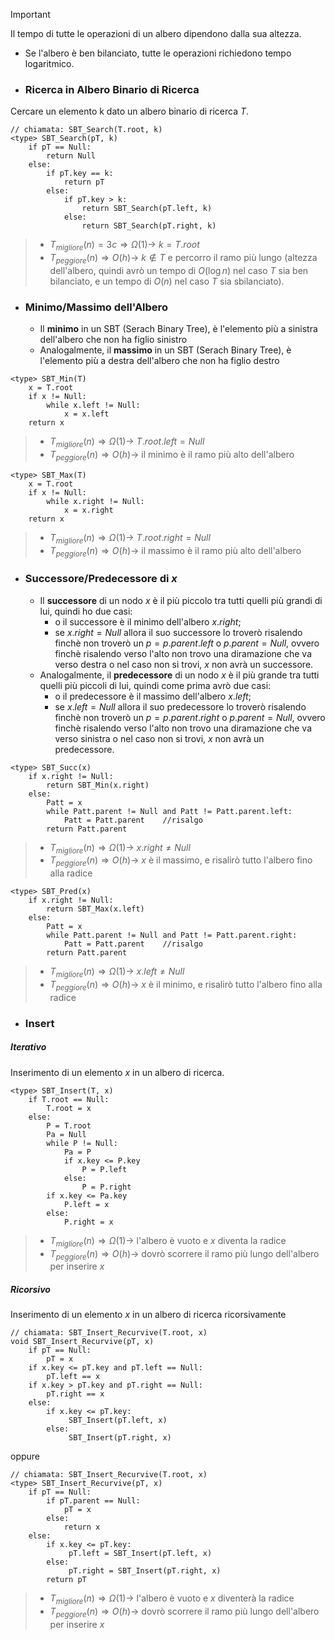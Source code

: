>[!Important] 
>Il tempo di tutte le operazioni di un albero dipendono dalla sua altezza.
>- Se l'albero è ben bilanciato, tutte le operazioni richiedono tempo logaritmico.

- ### Ricerca in Albero Binario di Ricerca
Cercare un elemento k dato un albero binario di ricerca $T$.
``` Pseudocodice TI:"SBT_Search" "FOLD"
// chiamata: SBT_Search(T.root, k)
<type> SBT_Search(pT, k)
	if pT == Null:
		return Null
	else:
		if pT.key == k:
			return pT
		else:
			if pT.key > k:
				return SBT_Search(pT.left, k)
			else:
				return SBT_Search(pT.right, k)
```

>- $T_{migliore}(n) = 3c \Rightarrow Ω(1) \rightarrow$ $k=T.root$
>- $T_{peggiore}(n) \Rightarrow O(h) \rightarrow$ $k\notin T$ e percorro il ramo più lungo (altezza dell'albero, quindi avrò un tempo di $O(\log n)$ nel caso $T$ sia ben bilanciato, e un tempo di $O(n)$ nel caso $T$ sia sbilanciato).

- ### Minimo/Massimo dell'Albero
	- Il **minimo** in un SBT (Serach Binary Tree), è l'elemento più a sinistra dell'albero che non ha figlio sinistro
	- Analogalmente, il **massimo** in un SBT (Serach Binary Tree), è l'elemento più a destra dell'albero che non ha figlio destro

``` Pseudocodice TI:"SBT_Min" "FOLD"
<type> SBT_Min(T)
	x = T.root
	if x != Null:
		while x.left != Null:
			x = x.left
	return x
```

>- $T_{migliore}(n) \Rightarrow Ω(1) \rightarrow$ $T.root.left=Null$ 
>- $T_{peggiore}(n) \Rightarrow O(h) \rightarrow$ il minimo è il ramo più alto dell'albero 

``` Pseudocodice TI:"SBT_Max" "FOLD"
<type> SBT_Max(T)
	x = T.root
	if x != Null:
		while x.right != Null:
			x = x.right
	return x
```

>- $T_{migliore}(n) \Rightarrow Ω(1) \rightarrow$ $T.root.right=Null$ 
>- $T_{peggiore}(n) \Rightarrow O(h) \rightarrow$ il massimo è il ramo più alto dell'albero

- ### Successore/Predecessore di $x$
	- Il **successore** di un nodo $x$ è il più piccolo tra tutti quelli più grandi di lui, quindi ho due casi:
		- o il successore è il minimo dell'albero $x.right$;
		- se $x.right = Null$ allora il suo successore lo troverò risalendo finchè non troverò un $p=p.parent.left$ o $p.parent=Null$, ovvero finchè risalendo verso l'alto non trovo una diramazione che va verso destra o nel caso non si trovi, $x$ non avrà un successore.
	- Analogalmente, il **predecessore** di un nodo $x$ è il più grande tra tutti quelli più piccoli di lui, quindi come prima avrò due casi:
		- o il predecessore è il massimo dell'albero $x.left$;
		- se $x.left = Null$ allora il suo predecessore lo troverò risalendo finchè non troverò un $p=p.parent.right$ o $p.parent=Null$, ovvero finchè risalendo verso l'alto non trovo una diramazione che va verso sinistra o nel caso non si trovi, $x$ non avrà un predecessore.
	

``` Pseudocodice TI:"SBT_Succ" "FOLD"
<type> SBT_Succ(x)
	if x.right != Null:
		return SBT_Min(x.right)
	else:
		Patt = x
		while Patt.parent != Null and Patt != Patt.parent.left:
			Patt = Patt.parent    //risalgo
		return Patt.parent
```

>- $T_{migliore}(n) \Rightarrow Ω(1) \rightarrow$ $x.right \not= Null$ 
>- $T_{peggiore}(n) \Rightarrow O(h) \rightarrow$ $x$ è il massimo, e risalirò tutto l'albero fino alla radice 

``` Pseudocodice TI:"SBT_Pred" "FOLD"
<type> SBT_Pred(x)
	if x.right != Null:
		return SBT_Max(x.left)
	else:
		Patt = x
		while Patt.parent != Null and Patt != Patt.parent.right:
			Patt = Patt.parent    //risalgo
		return Patt.parent
```

>- $T_{migliore}(n) \Rightarrow Ω(1) \rightarrow$ $x.left \not= Null$ 
>- $T_{peggiore}(n) \Rightarrow O(h) \rightarrow$ $x$ è il minimo, e risalirò tutto l'albero fino alla radice 

- ### Insert
##### Iterativo
Inserimento di un elemento $x$ in un albero di ricerca.
``` Pseudocodice TI:"SBT_Insert" "FOLD"
<type> SBT_Insert(T, x)
	if T.root == Null:
		T.root = x
	else:
		P = T.root
		Pa = Null
		while P != Null:
			Pa = P
			if x.key <= P.key
				P = P.left
			else:
				P = P.right
		if x.key <= Pa.key
			P.left = x
		else:
			P.right = x
```

>- $T_{migliore}(n) \Rightarrow Ω(1) \rightarrow$ l'albero è vuoto e $x$ diventa la radice
>- $T_{peggiore}(n) \Rightarrow O(h) \rightarrow$ dovrò scorrere il ramo più lungo dell'albero per inserire $x$

##### Ricorsivo
Inserimento di un elemento $x$ in un albero di ricerca ricorsivamente

``` Pseudocodice TI:"SBT_Insert_Recurvive" "FOLD"
// chiamata: SBT_Insert_Recurvive(T.root, x)
void SBT_Insert_Recurvive(pT, x)
	if pT == Null:
		pT = x
	if x.key <= pT.key and pT.left == Null:
		pT.left == x
	if x.key > pT.key and pT.right == Null:	
		pT.right == x
	else:
		if x.key <= pT.key:
			 SBT_Insert(pT.left, x)
		else:
			 SBT_Insert(pT.right, x)
```
oppure
``` Pseudocodice TI:"SBT_Insert_Recurvive" "FOLD"
// chiamata: SBT_Insert_Recurvive(T.root, x)
<type> SBT_Insert_Recurvive(pT, x)
	if pT == Null:
		if pT.parent == Null:
			pT = x
		else:
			return x
	else:
		if x.key <= pT.key:
			 pT.left = SBT_Insert(pT.left, x)
		else:
			 pT.right = SBT_Insert(pT.right, x)
		return pT
```

>- $T_{migliore}(n) \Rightarrow Ω(1) \rightarrow$ l'albero è vuoto e $x$ diventerà la radice
>- $T_{peggiore}(n) \Rightarrow O(h) \rightarrow$ dovrò scorrere il ramo più lungo dell'albero per inserire $x$
